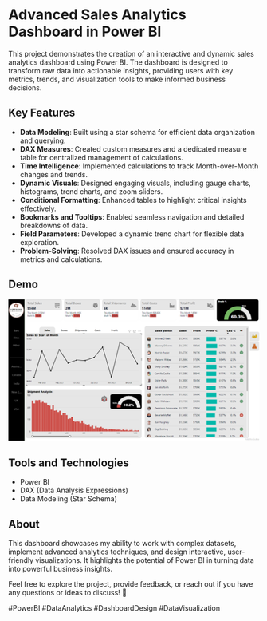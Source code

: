 # Advanced Sales Analytics Dashboard in Power BI  

This project demonstrates the creation of an interactive and dynamic sales analytics dashboard using Power BI. The dashboard is designed to transform raw data into actionable insights, providing users with key metrics, trends, and visualization tools to make informed business decisions.  

## Key Features  
- **Data Modeling**: Built using a star schema for efficient data organization and querying.  
- **DAX Measures**: Created custom measures and a dedicated measure table for centralized management of calculations.  
- **Time Intelligence**: Implemented calculations to track Month-over-Month changes and trends.  
- **Dynamic Visuals**: Designed engaging visuals, including gauge charts, histograms, trend charts, and zoom sliders.  
- **Conditional Formatting**: Enhanced tables to highlight critical insights effectively.  
- **Bookmarks and Tooltips**: Enabled seamless navigation and detailed breakdowns of data.  
- **Field Parameters**: Developed a dynamic trend chart for flexible data exploration.  
- **Problem-Solving**: Resolved DAX issues and ensured accuracy in metrics and calculations.  

## Demo 
![Dashboard](https://github.com/NikithaGutha901/Sales_Report_PowerBi-Dashboard/blob/main/Screenshot%202024-12-24%20165253.png)

## Tools and Technologies  
- Power BI  
- DAX (Data Analysis Expressions)  
- Data Modeling (Star Schema)  

## About  
This dashboard showcases my ability to work with complex datasets, implement advanced analytics techniques, and design interactive, user-friendly visualizations. It highlights the potential of Power BI in turning data into powerful business insights.  

Feel free to explore the project, provide feedback, or reach out if you have any questions or ideas to discuss! 🚀  

#PowerBI #DataAnalytics #DashboardDesign #DataVisualization
